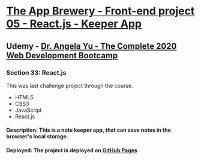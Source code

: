 # [The App Brewery - Front-end project 05 - React.js - Keeper App](https://arpadgbondor.github.io/The_App_Brewery-Front-end_project_05-REACT-Keeper/)

## Udemy - [Dr. Angela Yu - The Complete 2020 Web Development Bootcamp](https://www.udemy.com/course/the-complete-web-development-bootcamp/)
### Section 33: React.js
This was last challenge project through the course.
 - HTML5
 - CSS3
 - JavaScript
 - React.js

#### Description: This is a note keeper app, that can save notes in the browser's local storage.

#### Deployed: The project is deployed on [GitHub Pages](https://arpadgbondor.github.io/The_App_Brewery-Front-end_project_05-REACT-Keeper/)

